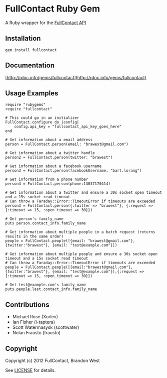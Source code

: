 FullContact Ruby Gem
====================
A Ruby wrapper for the [FullContact API](http://www.fullcontact.com/)

Installation
------------
    gem install fullcontact

Documentation
-------------
[http://rdoc.info/gems/fullcontact](http://rdoc.info/gems/fullcontact)

Usage Examples
--------------
    require "rubygems"
    require "fullcontact"

	# This could go in an initializer
	FullContact.configure do |config|
		config.api_key = "fullcontact_api_key_goes_here"
	end
	
    # Get information about a email address
    person = FullContact.person(email: "brawest@gmail.com")
    
    # Get information about a twitter handle
    person2 = FullContact.person(twitter: "brawest")

    # Get information about a facebook username
    person3 = FullContact.person(facebookUsername: "bart.lorang")
    
    # Get information from a phone number
    person4 = FullContact.person(phone:13037170414)
    
    # Get information about a twitter and ensure a 30s socket open timeout and a 15s socket read timeout
    # Can throw a Faraday::Error::TimeoutError if timeouts are exceeded
    person3 = FullContact.person({:twitter => "brawest"}, {:request => {:timeout => 15, :open_timeout => 30}})

	# Get person's family_name
	puts person.contact_info.family_name

    # Get information about multiple people in a batch request (returns results in the same order)
    people = FullContact.people([{email: "brawest@gmail.com"},{twitter:"brawest"}, {email: "test@example.com"}])

    # Get information about multiple people and ensure a 30s socket open timeout and a 15s socket read timeout
    # Can throw a Faraday::Error::TimeoutError if timeouts are exceeded
    people = FullContact.people([{email:"brawest@gmail.com"},{twitter:"brawest"}, {email: "test@example.com"}],{:request => {:timeout => 15, :open_timeout => 30}})

	# Get test@example.com's family_name
	puts people.last.contact_info.family_name

	
Contributions
-------------
- Michael Rose (Xorlev)
- Ian Fisher (i-taptera)
- Scott Watermasysk (scottwater)
- Nolan Frausto (frausto)

Copyright
---------
Copyright (c) 2012 FullContact, Brandon West

See [LICENSE](https://github.com/brandonmwest/rainmaker/blob/master/LICENSE.md) for details.

